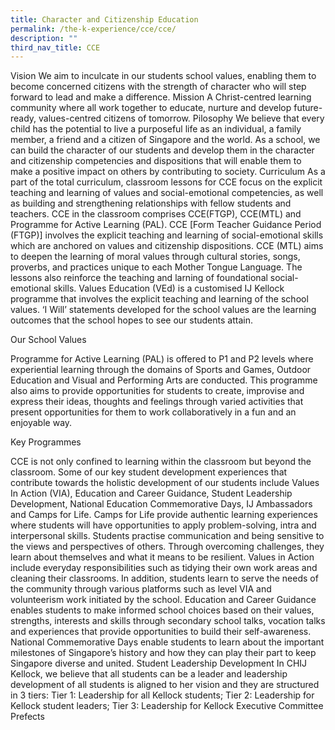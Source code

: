 ```yaml
---
title: Character and Citizenship Education
permalink: /the-k-experience/cce/cce/
description: ""
third_nav_title: CCE
---
```

Vision 
We aim to inculcate in our students school values, enabling them to become concerned citizens with the strength of character who will step forward to lead and make a difference. 
Mission 
A Christ-centred learning community where all work together to educate, nurture and develop future-ready, values-centred citizens of tomorrow. 
Pilosophy
We believe that every child has the potential to live a purposeful life as an individual,  a family member, a friend and a citizen of Singapore and the world. As a school, we can build the character of our students and develop them in the character and citizenship competencies and dispositions that will enable them to make a positive impact on others by contributing to society. 
Curriculum
As a part of the total curriculum, classroom lessons for CCE focus on the explicit teaching and learning of values and social-emotional competencies, as well as building and strengthening relationships with fellow students and teachers. CCE in the classroom comprises CCE(FTGP), CCE(MTL) and Programme for Active Learning (PAL). 
CCE [Form Teacher Guidance Period (FTGP)] involves the explicit teaching and learning of social-emotional skills which are anchored on values and citizenship dispositions. 
CCE (MTL) aims to deepen the learning of moral values through cultural stories, songs, proverbs, and practices unique to each Mother Tongue Language. The lessons also reinforce the teaching and larning of foundational social-emotional skills. 
Values Education (VEd) is a customised IJ Kellock programme that involves the explicit teaching and learning of the school values. ‘I Will’ statements developed for the school values are the learning outcomes that the school hopes to see our students attain. 

Our School Values

Programme for Active Learning (PAL) is offered to P1 and P2 levels where experiential learning through the domains of Sports and Games, Outdoor Education and Visual and Performing Arts are conducted. This programme also aims to provide opportunities for students to create, improvise and express their ideas, thoughts and feelings through varied activities that present opportunities for them to work collaboratively in a fun and an enjoyable way.

Key Programmes

CCE is not only confined to learning within the classroom but beyond the classroom. Some of our key student development experiences that contribute towards the holistic development of our students include Values In Action (VIA), Education and Career Guidance, Student Leadership Development, National Education Commemorative Days, IJ Ambassadors and Camps for Life. 
Camps for Life provide authentic learning experiences where students will have opportunities to apply problem-solving, intra and interpersonal skills. Students practise communication and being sensitive to the views and perspectives of others. Through overcoming challenges, they learn about themselves and what it means to be resilient. 
Values in Action include everyday responsibilities such as tidying their own work areas and cleaning their classrooms. In addition, students learn to serve the needs of the community through various platforms such as level VIA and volunteerism work initiated by the school. 
Education and Career Guidance enables students to make informed school choices based on their values, strengths, interests and skills through secondary school talks, vocation talks and experiences that provide opportunities to build their self-awareness. 
National Commemorative Days enable students to learn about the important milestones of Singapore’s history and how they can play their part to keep Singapore diverse and united.
Student Leadership Development 
In CHIJ Kellock, we believe that all students can be a leader and leadership development of all students is aligned to her vision and they are structured in 3 tiers:
Tier 1: Leadership for all Kellock students;
Tier 2: Leadership for Kellock student leaders;
Tier 3: Leadership for Kellock Executive Committee Prefects

